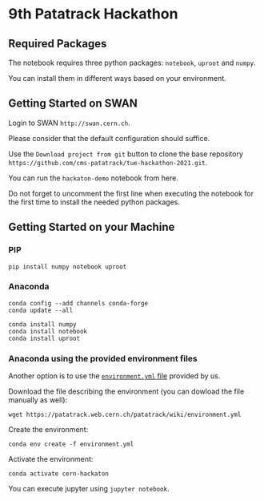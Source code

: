 # 9th Patatrack Hackathon

## Required Packages
The notebook requires three python packages: `notebook`, `uproot` and `numpy`.

You can install them in different ways based on your environment.

## Getting Started on SWAN

Login to SWAN `http://swan.cern.ch`.

Please consider that the default configuration should suffice.

Use the `Download project from git` button to clone the base repository `https://github.com/cms-patatrack/tue-hackathon-2021.git`.

You can run the `hackaton-demo` notebook from here.

Do not forget to uncomment the first line when executing the notebook for the first time to install the needed python packages.

## Getting Started on your Machine

### PIP

```
pip install numpy notebook uproot
```

### Anaconda

```
conda config --add channels conda-forge
conda update --all

conda install numpy
conda install notebook
conda install uproot
```

### Anaconda using the provided environment files
Another option is to use the [`environment.yml` file](environment.yml) provided by us.

Download the file describing the environment (you can dowload the file manually as well):
```
wget https://patatrack.web.cern.ch/patatrack/wiki/environment.yml
```

Create the environment:

```
conda env create -f environment.yml
```

Activate the environment:

```
conda activate cern-hackaton
```

You can execute jupyter using `jupyter notebook`.